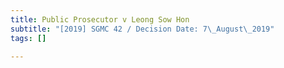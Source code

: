 ```yaml
---
title: Public Prosecutor v Leong Sow Hon
subtitle: "[2019] SGMC 42 / Decision Date: 7\_August\_2019"
tags: []

---
```


